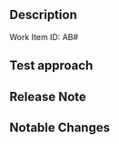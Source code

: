 <!-- PR workflow process: https://dev.azure.com/CluedIn-io/CluedIn/_wiki/wikis/CluedIn.wiki/77/Pull-Request-Process -->

## Description
<!-- Remove Work Item ID if not needed -->
Work Item ID: AB#


## Test approach <!-- Remove if not needed -->


## Release Note <!-- Remove if not needed -->


## Notable Changes <!-- Remove if not needed -->
